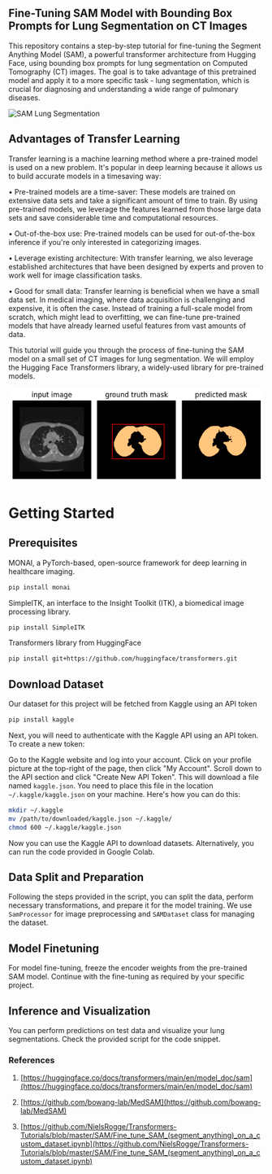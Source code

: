 ## Fine-Tuning SAM Model with Bounding Box Prompts for Lung Segmentation on CT Images

This repository contains a step-by-step tutorial for fine-tuning the Segment Anything Model (SAM), a powerful transformer architecture from Hugging Face, using bounding box prompts for lung segmentation on Computed Tomography (CT) images. The goal is to take advantage of this pretrained model and apply it to a more specific task - lung segmentation, which is crucial for diagnosing and understanding a wide range of pulmonary diseases.

![SAM Lung Segmentation](images/SAM_ct.png)

## Advantages of Transfer Learning
Transfer learning is a machine learning method where a pre-trained model is used on a new problem. It's popular in deep learning because it allows us to build accurate models in a timesaving way:

• Pre-trained models are a time-saver: These models are trained on extensive data sets and take a significant amount of time to train. By using pre-trained models, we leverage the features learned from those large data sets and save considerable time and computational resources.

• Out-of-the-box use: Pre-trained models can be used for out-of-the-box inference if you're only interested in categorizing images.

• Leverage existing architecture: With transfer learning, we also leverage established architectures that have been designed by experts and proven to work well for image classification tasks.

• Good for small data: Transfer learning is beneficial when we have a small data set. In medical imaging, where data acquisition is challenging and expensive, it is often the case. Instead of training a full-scale model from scratch, which might lead to overfitting, we can fine-tune pre-trained models that have already learned useful features from vast amounts of data.

This tutorial will guide you through the process of fine-tuning the SAM model on a small set of CT images for lung segmentation. We will employ the Hugging Face Transformers library, a widely-used library for pre-trained models.

<p align="center">
  <img src="images/pred_lung.png" alt="SAM Lung Pred. Segmentation">
</p>

# Getting Started
## Prerequisites
MONAI, a PyTorch-based, open-source framework for deep learning in healthcare imaging.
```bash
pip install monai
```
SimpleITK, an interface to the Insight Toolkit (ITK), a biomedical image processing library.
```bash
pip install SimpleITK
```
Transformers library from HuggingFace
```bash
pip install git+https://github.com/huggingface/transformers.git
```

## Download Dataset
Our dataset for this project will be fetched from Kaggle using an API token
```bash
pip install kaggle
```
Next, you will need to authenticate with the Kaggle API using an API token. To create a new token:

Go to the Kaggle website and log into your account.
Click on your profile picture at the top-right of the page, then click "My Account".
Scroll down to the API section and click "Create New API Token". This will download a file named `kaggle.json`.
You need to place this file in the location `~/.kaggle/kaggle.json` on your machine. Here's how you can do this:
```bash
mkdir ~/.kaggle
mv /path/to/downloaded/kaggle.json ~/.kaggle/
chmod 600 ~/.kaggle/kaggle.json
```

Now you can use the Kaggle API to download datasets. Alternatively, you can run the code provided in Google Colab.

## Data Split and Preparation
Following the steps provided in the script, you can split the data, perform necessary transformations, and prepare it for the model training. We use `SamProcessor` for image preprocessing and `SAMDataset` class for managing the dataset.

## Model Finetuning
For model fine-tuning, freeze the encoder weights from the pre-trained SAM model. Continue with the fine-tuning as required by your specific project.

## Inference and Visualization
You can perform predictions on test data and visualize your lung segmentations. Check the provided script for the code snippet.


### References
1. [https://huggingface.co/docs/transformers/main/en/model_doc/sam](https://huggingface.co/docs/transformers/main/en/model_doc/sam)

2. [https://github.com/bowang-lab/MedSAM](https://github.com/bowang-lab/MedSAM)

3. [https://github.com/NielsRogge/Transformers-Tutorials/blob/master/SAM/Fine_tune_SAM_(segment_anything)_on_a_custom_dataset.ipynb](https://github.com/NielsRogge/Transformers-Tutorials/blob/master/SAM/Fine_tune_SAM_(segment_anything)_on_a_custom_dataset.ipynb)

